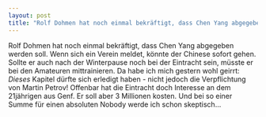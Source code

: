 ```yaml
---
layout: post
title: "Rolf Dohmen hat noch einmal bekräftigt, dass Chen Yang abgegeben werden soll."
---
```


Rolf Dohmen hat noch einmal bekräftigt, dass Chen Yang abgegeben werden soll. Wenn sich ein Verein meldet, könnte der Chinese sofort gehen. Sollte er auch nach der Winterpause noch bei der Eintracht sein, müsste er bei den Amateuren mittrainieren. Da habe ich mich gestern wohl geirrt: _Dieses_ Kapitel dürfte sich erledigt haben - nicht jedoch die Verpflichtung von Martin Petrov! Offenbar hat die Eintracht doch Interesse an dem 21jährigen aus Genf. Er soll aber 3 Millionen kosten. Und bei so einer Summe für einen absoluten Nobody werde ich schon skeptisch...
